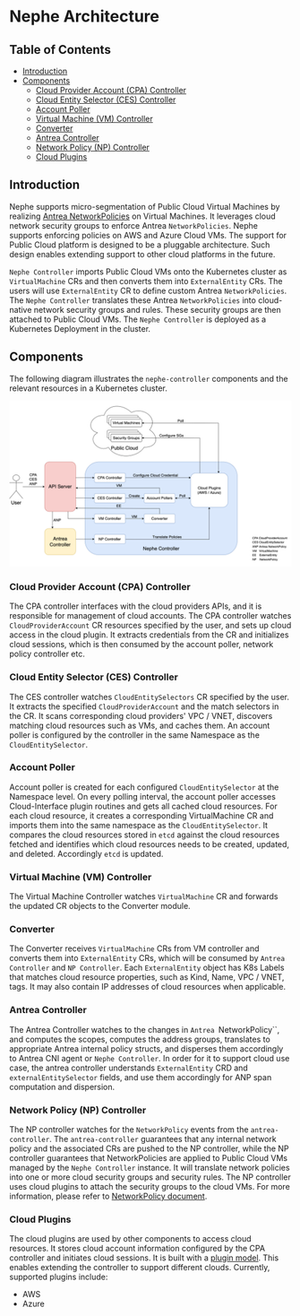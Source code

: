# Nephe Architecture

## Table of Contents

<!-- toc -->
- [Introduction](#introduction)
- [Components](#components)
  - [Cloud Provider Account (CPA) Controller](#cloud-provider-account-cpa-controller)
  - [Cloud Entity Selector (CES) Controller](#cloud-entity-selector-ces-controller)
  - [Account Poller](#account-poller)
  - [Virtual Machine (VM) Controller](#virtual-machine-vm-controller)
  - [Converter](#converter)
  - [Antrea Controller](#antrea-controller)
  - [Network Policy (NP) Controller](#network-policy-np-controller)
  - [Cloud Plugins](#cloud-plugins)
<!-- /toc -->

## Introduction

Nephe supports micro-segmentation of Public Cloud Virtual Machines by
realizing [Antrea NetworkPolicies](https://github.com/antrea-io/antrea/blob/main/docs/antrea-network-policy.md)
on Virtual Machines. It leverages cloud network security groups to enforce
Antrea `NetworkPolicies`. Nephe supports enforcing policies on AWS and Azure Cloud
VMs. The support for Public Cloud platform is
designed to be a pluggable architecture. Such design enables extending support
to other cloud platforms in the future.

`Nephe Controller` imports Public Cloud VMs onto the Kubernetes cluster as
`VirtualMachine` CRs and then converts them into `ExternalEntity` CRs. The users
will use `ExternalEntity` CR to define custom Antrea `NetworkPolicies`. The
`Nephe Controller` translates these Antrea `NetworkPolicies` into cloud-native
network security groups and rules. These security groups are then
attached to Public Cloud VMs. The `Nephe Controller` is deployed as a Kubernetes
Deployment in the cluster.

## Components

The following diagram illustrates the `nephe-controller` components and the
relevant resources in a Kubernetes cluster.

<img src="./assets/arch.png" width="1000" alt="Nephe Controller Components">

### Cloud Provider Account (CPA) Controller

The CPA controller interfaces with the cloud providers APIs, and it is
responsible for management of cloud accounts. The CPA controller watches
`CloudProviderAccount` CR resources specified by the user, and sets up cloud
access in the cloud plugin. It extracts credentials from the CR and initializes
cloud sessions, which is then consumed by the account poller, network policy
controller etc.

### Cloud Entity Selector (CES) Controller

The CES controller watches `CloudEntitySelectors` CR specified by the user. It
extracts the specified `CloudProviderAccount` and the match selectors in the 
CR. It scans corresponding cloud providers' VPC / VNET, discovers matching
cloud resources such as VMs, and caches them. An account poller is configured by
the controller in the same Namespace as the `CloudEntitySelector`.

### Account Poller

Account poller is created for each configured `CloudEntitySelector` at the
Namespace level. On every polling interval, the account poller accesses
Cloud-Interface plugin routines and gets all cached cloud resources.
For each cloud resource, it creates a corresponding VirtualMachine CR and
imports them into the same namespace as the `CloudEntitySelector`.
It compares the cloud resources stored in `etcd` against the cloud
resources fetched and identifies which cloud resources needs to be created,
updated, and deleted. Accordingly `etcd` is updated.

### Virtual Machine (VM) Controller

The Virtual Machine Controller watches `VirtualMachine` CR and forwards the
updated CR objects to the Converter module.

### Converter

The Converter receives `VirtualMachine` CRs from VM controller and converts them
into `ExternalEntity` CRs, which will be consumed by `Antrea Controller` and
`NP Controller`. Each `ExternalEntity` object has K8s Labels that matches cloud
resource properties, such as Kind, Name, VPC / VNET, tags. It may also contain
IP addresses of cloud resources when applicable.

### Antrea Controller

The Antrea Controller watches to the changes in `Antrea `NetworkPolicy``, and
computes the scopes, computes the address groups, translates to appropriate
Antrea internal policy structs, and disperses them accordingly to Antrea CNI
agent or `Nephe Controller`. In order for it to support cloud use case, the antrea
controller understands `ExternalEntity` CRD and `externalEntitySelector` fields,
and use them accordingly for ANP span computation and dispersion.

### Network Policy (NP) Controller

The NP controller watches for the `NetworkPolicy` events from the
`antrea-controller`. The `antrea-controller` guarantees that any internal
network policy and the associated CRs are pushed to the NP controller, while
the NP controller guarantees that NetworkPolicies are applied to Public Cloud
VMs managed by the `Nephe Controller` instance. It will translate network
policies into one or more cloud security groups and security rules. The NP
controller uses cloud plugins to attach the security groups to the cloud VMs.
For more information, please refer to [NetworkPolicy document](networkpolicy.md).

### Cloud Plugins

The cloud plugins are used by other components to access cloud resources. It
stores cloud account information configured by the CPA controller and initiates
cloud sessions. It is built with a [plugin model](design-cloud-plugin.md).
This enables extending the controller to support different clouds. Currently,
supported plugins include:

- AWS
- Azure
